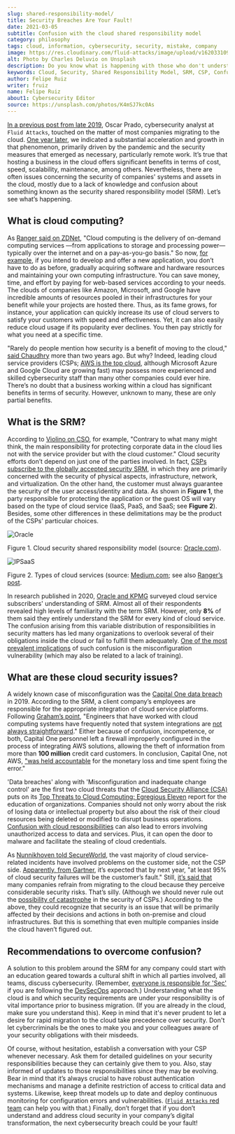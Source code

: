```yaml
---
slug: shared-responsibility-model/
title: Security Breaches Are Your Fault!
date: 2021-03-05
subtitle: Confusion with the cloud shared responsibility model
category: philosophy
tags: cloud, information, cybersecurity, security, mistake, company
image: https://res.cloudinary.com/fluid-attacks/image/upload/v1620331096/blog/shared-responsibility-model/cover_musv3h.webp
alt: Photo by Charles Deluvio on Unsplash
description: Do you know what is happening with those who don't understand the cloud security shared responsibility model? Find out here and get some recommendations.
keywords: Cloud, Security, Shared Responsibility Model, SRM, CSP, Confusion, Ethical Hacking, Pentesting
author: Felipe Ruiz
writer: fruiz
name: Felipe Ruiz
about1: Cybersecurity Editor
source: https://unsplash.com/photos/K4mSJ7kc0As
---
```


[In a previous post from late 2019](../security-trends/), Oscar Prado,
cybersecurity analyst at `Fluid Attacks`, touched on the matter of most
companies migrating to the cloud. [One year
later](../cybersecurity-2020-21-i/), we indicated a substantial
acceleration and growth in that phenomenon, primarily driven by the
pandemic and the security measures that emerged as necessary,
particularly remote work. It’s true that hosting a business in the cloud
offers significant benefits in terms of cost, speed, scalability,
maintenance, among others. Nevertheless, there are often issues
concerning the security of companies' systems and assets in the cloud,
mostly due to a lack of knowledge and confusion about something known as
the security shared responsibility model (SRM). Let’s see what’s
happening.

## What is cloud computing?

As [Ranger said on
ZDNet](https://www.zdnet.com/article/what-is-cloud-computing-everything-you-need-to-know-about-the-cloud/),
"Cloud computing is the delivery of on-demand computing services —from
applications to storage and processing power— typically over the
internet and on a pay-as-you-go basis." So now, [for
example](https://medium.com/@aditi.chaudhry92/what-is-cloud-computing-59d0d5570332),
if you intend to develop and offer a new application, you don’t have to
do as before, gradually acquiring software and hardware resources and
maintaining your own computing infrastructure. You can save money, time,
and effort by paying for web-based services according to your needs. The
clouds of companies like Amazon, Microsoft, and Google have incredible
amounts of resources pooled in their infrastructures for your benefit
while your projects are hosted there. Thus, as its fame grows, for
instance, your application can quickly increase its use of cloud servers
to satisfy your customers with speed and effectiveness. Yet, it can also
easily reduce cloud usage if its popularity ever declines. You then pay
strictly for what you need at a specific time.

"Rarely do people mention how security is a benefit of moving to the
cloud," [said
Chaudhry](https://medium.com/@aditi.chaudhry92/how-to-be-secure-in-the-cloud-613846412db1)
more than two years ago. But why? Indeed, leading cloud service
providers (CSPs; [AWS is the top
cloud](https://www.zdnet.com/article/cloud-computing-aws-is-still-the-biggest-player-but-microsoft-azure-and-google-cloud-are-growing-fast/),
although Microsoft Azure and Google Cloud are growing fast) may possess
more experienced and skilled cybersecurity staff than many other
companies could ever hire. There’s no doubt that a business working
within a cloud has significant benefits in terms of security. However,
unknown to many, these are only partial benefits.

## What is the SRM?

According to [Violino on
CSO](https://www.csoonline.com/article/3043030/top-cloud-security-threats.html),
for example, "Contrary to what many might think, the main responsibility
for protecting corporate data in the cloud lies not with the service
provider but with the cloud customer." Cloud security efforts don’t
depend on just one of the parties involved. In fact, [CSPs subscribe to
the globally accepted security
SRM](https://blog.radware.com/security/cloudsecurity/2020/10/understanding-the-shared-responsibility-model/),
in which they are primarily concerned with the security of physical
aspects, infrastructure, network, and virtualization. On the other hand,
the customer must always guarantee the security of the user
access/identity and data. As shown in **Figure 1**, the party
responsible for protecting the application or the guest OS will vary
based on the type of cloud service (IaaS, PaaS, and SaaS; see **Figure
2**). Besides, some other differences in these delimitations may be the
product of the CSPs' particular choices.

<div class="imgblock">

![Oracle](https://res.cloudinary.com/fluid-attacks/image/upload/v1620331095/blog/shared-responsibility-model/oracle_tleunv.webp)

<div class="title">

Figure 1. Cloud security shared responsibility model (source:
[Oracle.com](https://www.oracle.com/a/ocom/docs/cloud/oracle-ctr-2020-shared-responsibility.pdf)).

</div>

</div>

<div class="imgblock">

![IPSaaS](https://res.cloudinary.com/fluid-attacks/image/upload/v1620331094/blog/shared-responsibility-model/ipsaas_jzdvv4.webp)

<div class="title">

Figure 2. Types of cloud services (source:
[Medium.com](https://miro.medium.com/max/2800/1*hlMABmD_hJmMJlu433KIAg.png);
see also [Ranger’s
post](https://www.zdnet.com/article/what-is-cloud-computing-everything-you-need-to-know-about-the-cloud/).

</div>

</div>

In research published in 2020, [Oracle and
KPMG](https://www.oracle.com/a/ocom/docs/cloud/oracle-ctr-2020-shared-responsibility.pdf)
surveyed cloud service subscribers' understanding of SRM. Almost all of
their respondents revealed high levels of familiarity with the term SRM.
However, only **8%** of them said they entirely understand the SRM for
every kind of cloud service. The confusion arising from this variable
distribution of responsibilities in security matters has led many
organizations to overlook several of their obligations inside the cloud
or fail to fulfill them adequately. [One of the most prevalent
implications](https://www.secureworldexpo.com/industry-news/4-types-cloud-security-vulnerability-mitigation)
of such confusion is the misconfiguration vulnerability (which may also
be related to a lack of training).

## What are these cloud security issues?

A widely known case of misconfiguration was the [Capital One data
breach](https://edition.cnn.com/2019/07/29/business/capital-one-data-breach/index.html)
in 2019. According to the SRM, a client company’s employees are
responsible for the appropriate integration of cloud service platforms.
Following [Graham’s
point](https://www.bitsight.com/blog/what-companies-using-cloud-computing-providers-need-to-know-about-their-risk-responsibilities),
"Engineers that have worked with cloud computing systems have frequently
noted that system integrations are [not always
straightforward](https://www.wsj.com/articles/human-error-often-the-culprit-in-cloud-data-breaches-11566898203)."
Either because of confusion, incompetence, or both, Capital One
personnel left a firewall improperly configured in the process of
integrating AWS solutions, allowing the theft of information from more
than **100 million** credit card customers. In conclusion, Capital One,
not AWS, ["was held
accountable](https://www.bitsight.com/blog/what-companies-using-cloud-computing-providers-need-to-know-about-their-risk-responsibilities)
for the monetary loss and time spent fixing the error."

'Data breaches' along with 'Misconfiguration and inadequate change
control' are the first two cloud threats that the [Cloud Security
Alliance (CSA)](https://cloudsecurityalliance.org/) puts on its [Top
Threats to Cloud Computing: Egregious
Eleven](https://cloudsecurityalliance.org/artifacts/top-threats-egregious-11-deep-dive/)
report for the education of organizations. Companies should not only
worry about the risk of losing data or intellectual property but also
about the risk of their cloud resources being deleted or modified to
disrupt business operations. [Confusion with cloud
responsibilities](https://www.oracle.com/a/ocom/docs/cloud/oracle-ctr-2020-shared-responsibility.pdf)
can also lead to errors involving unauthorized access to data and
services. Plus, it can open the door to malware and facilitate the
stealing of cloud credentials.

As [Nunnikhoven told
SecureWorld](https://www.secureworldexpo.com/industry-news/biggest-cloud-security-threat-2021),
the vast majority of cloud service-related incidents have involved
problems on the customer side, not the CSP side. [Apparently, from
Gartner](https://blog.radware.com/security/cloudsecurity/2020/10/understanding-the-shared-responsibility-model/),
it’s expected that by next year, "at least 95% of cloud security
failures will be the customer’s fault." Still, [it’s said
that](https://www.threatscape.com/what-is-the-shared-responsibility-model-your-cloud-security-responsibilities-defined/)
many companies refrain from migrating to the cloud because they perceive
considerable security risks. That’s silly. (Although we should never
rule out the [possibility of
catastrophe](https://www.csoonline.com/article/3573371/cloud-technology-great-for-security-but-poses-systemic-risks-according-to-new-report.html)
in the security of CSPs.) According to the above, they could recognize
that security is an issue that will be primarily affected by their
decisions and actions in both on-premise and cloud infrastructures. But
this is something that even multiple companies inside the cloud haven’t
figured out.

## Recommendations to overcome confusion?

A solution to this problem around the SRM
for any company
could start with an education geared towards a cultural shift
in which all parties involved,
all teams,
discuss cybersecurity.
(Remember, [everyone is responsible for 'Sec'](../devsecops-concept/)
if you are following the [DevSecOps](../../solutions/devsecops/) approach.)
Understanding what the cloud is
and which security requirements are under your responsibility
is of vital importance prior to business migration.
(If you are already in the cloud,
make sure you understand this).
Keep in mind that it's never prudent
to let a desire for rapid migration to the cloud
take precedence over security.
Don't let cybercriminals be the ones
to make you and your colleagues aware of your security obligations
with their misdeeds.

Of course, without hesitation, establish a conversation with your CSP
whenever necessary. Ask them for detailed guidelines on your security
responsibilities because they can certainly give them to you. Also, stay
informed of updates to those responsibilities since they may be
evolving. Bear in mind that it’s always crucial to have robust
authentication mechanisms and manage a definite restriction of access to
critical data and systems. Likewise, keep threat models up to date and
deploy continuous monitoring for configuration errors and
vulnerabilities. ([`Fluid Attacks` red
team](../../services/continuous-hacking/) can help you with that.)
Finally, don’t forget that if you don’t understand and address cloud
security in your company’s digital transformation, the next
cybersecurity breach could be your fault\!

